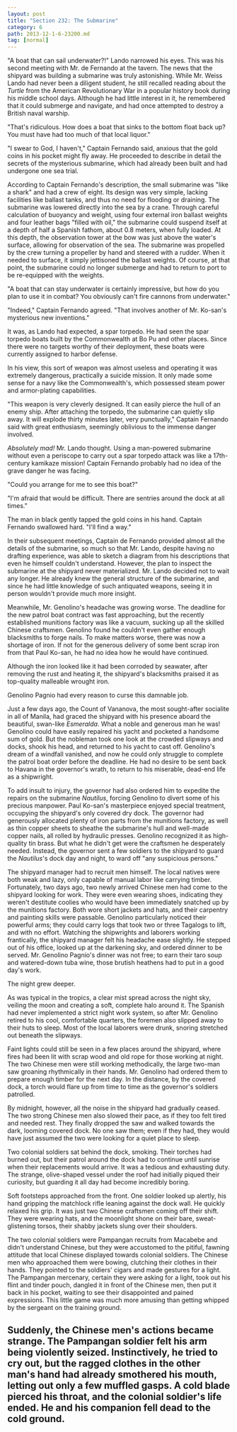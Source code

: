 ```yaml
---
layout: post
title: "Section 232: The Submarine"
category: 6
path: 2013-12-1-6-23200.md
tag: [normal]
---
```


"A boat that can sail underwater?!" Lando narrowed his eyes. This was his second meeting with Mr. de Fernando at the tavern. The news that the shipyard was building a submarine was truly astonishing. While Mr. Weiss Lando had never been a diligent student, he still recalled reading about the *Turtle* from the American Revolutionary War in a popular history book during his middle school days. Although he had little interest in it, he remembered that it could submerge and navigate, and had once attempted to destroy a British naval warship.

"That's ridiculous. How does a boat that sinks to the bottom float back up? You must have had too much of that local liquor."

"I swear to God, I haven't," Captain Fernando said, anxious that the gold coins in his pocket might fly away. He proceeded to describe in detail the secrets of the mysterious submarine, which had already been built and had undergone one sea trial.

According to Captain Fernando's description, the small submarine was "like a shark" and had a crew of eight. Its design was very simple, lacking facilities like ballast tanks, and thus no need for flooding or draining. The submarine was lowered directly into the sea by a crane. Through careful calculation of buoyancy and weight, using four external iron ballast weights and four leather bags "filled with oil," the submarine could suspend itself at a depth of half a Spanish fathom, about 0.8 meters, when fully loaded. At this depth, the observation tower at the bow was just above the water's surface, allowing for observation of the sea. The submarine was propelled by the crew turning a propeller by hand and steered with a rudder. When it needed to surface, it simply jettisoned the ballast weights. Of course, at that point, the submarine could no longer submerge and had to return to port to be re-equipped with the weights.

"A boat that can stay underwater is certainly impressive, but how do you plan to use it in combat? You obviously can't fire cannons from underwater."

"Indeed," Captain Fernando agreed. "That involves another of Mr. Ko-san's mysterious new inventions."

It was, as Lando had expected, a spar torpedo. He had seen the spar torpedo boats built by the Commonwealth at Bo Pu and other places. Since there were no targets worthy of their deployment, these boats were currently assigned to harbor defense.

In his view, this sort of weapon was almost useless and operating it was extremely dangerous, practically a suicide mission. It only made some sense for a navy like the Commonwealth's, which possessed steam power and armor-plating capabilities.

"This weapon is very cleverly designed. It can easily pierce the hull of an enemy ship. After attaching the torpedo, the submarine can quietly slip away. It will explode thirty minutes later, very punctually," Captain Fernando said with great enthusiasm, seemingly oblivious to the immense danger involved.

*Absolutely mad!* Mr. Lando thought. Using a man-powered submarine without even a periscope to carry out a spar torpedo attack was like a 17th-century kamikaze mission! Captain Fernando probably had no idea of the grave danger he was facing.

"Could you arrange for me to see this boat?"

"I'm afraid that would be difficult. There are sentries around the dock at all times."

The man in black gently tapped the gold coins in his hand. Captain Fernando swallowed hard. "I'll find a way."

In their subsequent meetings, Captain de Fernando provided almost all the details of the submarine, so much so that Mr. Lando, despite having no drafting experience, was able to sketch a diagram from his descriptions that even he himself couldn't understand. However, the plan to inspect the submarine at the shipyard never materialized. Mr. Lando decided not to wait any longer. He already knew the general structure of the submarine, and since he had little knowledge of such antiquated weapons, seeing it in person wouldn't provide much more insight.

Meanwhile, Mr. Genolino's headache was growing worse. The deadline for the new patrol boat contract was fast approaching, but the recently established munitions factory was like a vacuum, sucking up all the skilled Chinese craftsmen. Genolino found he couldn't even gather enough blacksmiths to forge nails. To make matters worse, there was now a shortage of iron. If not for the generous delivery of some bent scrap iron from that Paul Ko-san, he had no idea how he would have continued.

Although the iron looked like it had been corroded by seawater, after removing the rust and heating it, the shipyard's blacksmiths praised it as top-quality malleable wrought iron.

Genolino Pagnio had every reason to curse this damnable job.

Just a few days ago, the Count of Vananova, the most sought-after socialite in all of Manila, had graced the shipyard with his presence aboard the beautiful, swan-like *Esmeralda*. What a noble and generous man he was! Genolino could have easily repaired his yacht and pocketed a handsome sum of gold. But the nobleman took one look at the crowded slipways and docks, shook his head, and returned to his yacht to cast off. Genolino's dream of a windfall vanished, and now he could only struggle to complete the patrol boat order before the deadline. He had no desire to be sent back to Havana in the governor's wrath, to return to his miserable, dead-end life as a shipwright.

To add insult to injury, the governor had also ordered him to expedite the repairs on the submarine *Nautilus*, forcing Genolino to divert some of his precious manpower. Paul Ko-san's masterpiece enjoyed special treatment, occupying the shipyard's only covered dry dock. The governor had generously allocated plenty of iron parts from the munitions factory, as well as thin copper sheets to sheathe the submarine's hull and well-made copper nails, all rolled by hydraulic presses. Genolino recognized it as high-quality tin brass. But what he didn't get were the craftsmen he desperately needed. Instead, the governor sent a few soldiers to the shipyard to guard the *Nautilus*'s dock day and night, to ward off "any suspicious persons."

The shipyard manager had to recruit men himself. The local natives were both weak and lazy, only capable of manual labor like carrying timber. Fortunately, two days ago, two newly arrived Chinese men had come to the shipyard looking for work. They were even wearing shoes, indicating they weren't destitute coolies who would have been immediately snatched up by the munitions factory. Both wore short jackets and hats, and their carpentry and painting skills were passable. Genolino particularly noticed their powerful arms; they could carry logs that took two or three Tagalogs to lift, and with no effort. Watching the shipwrights and laborers working frantically, the shipyard manager felt his headache ease slightly. He stepped out of his office, looked up at the darkening sky, and ordered dinner to be served. Mr. Genolino Pagnio's dinner was not free; to earn their taro soup and watered-down tuba wine, those brutish heathens had to put in a good day's work.

The night grew deeper.

As was typical in the tropics, a clear mist spread across the night sky, veiling the moon and creating a soft, complete halo around it. The Spanish had never implemented a strict night work system, so after Mr. Genolino retired to his cool, comfortable quarters, the foremen also slipped away to their huts to sleep. Most of the local laborers were drunk, snoring stretched out beneath the slipways.

Faint lights could still be seen in a few places around the shipyard, where fires had been lit with scrap wood and old rope for those working at night. The two Chinese men were still working methodically, the large two-man saw groaning rhythmically in their hands. Mr. Genolino had ordered them to prepare enough timber for the next day. In the distance, by the covered dock, a torch would flare up from time to time as the governor's soldiers patrolled.

By midnight, however, all the noise in the shipyard had gradually ceased. The two strong Chinese men also slowed their pace, as if they too felt tired and needed rest. They finally dropped the saw and walked towards the dark, looming covered dock. No one saw them; even if they had, they would have just assumed the two were looking for a quiet place to sleep.

Two colonial soldiers sat behind the dock, smoking. Their torches had burned out, but their patrol around the dock had to continue until sunrise when their replacements would arrive. It was a tedious and exhausting duty. The strange, olive-shaped vessel under the roof had initially piqued their curiosity, but guarding it all day had become incredibly boring.

Soft footsteps approached from the front. One soldier looked up alertly, his hand gripping the matchlock rifle leaning against the dock wall. He quickly relaxed his grip. It was just two Chinese craftsmen coming off their shift. They were wearing hats, and the moonlight shone on their bare, sweat-glistening torsos, their shabby jackets slung over their shoulders.

The two colonial soldiers were Pampangan recruits from Macabebe and didn't understand Chinese, but they were accustomed to the pitiful, fawning attitude that local Chinese displayed towards colonial soldiers. The Chinese men who approached them were bowing, clutching their clothes in their hands. They pointed to the soldiers' cigars and made gestures for a light. The Pampangan mercenary, certain they were asking for a light, took out his flint and tinder pouch, dangled it in front of the Chinese men, then put it back in his pocket, waiting to see their disappointed and pained expressions. This little game was much more amusing than getting whipped by the sergeant on the training ground.

Suddenly, the Chinese men's actions became strange. The Pampangan soldier felt his arm being violently seized. Instinctively, he tried to cry out, but the ragged clothes in the other man's hand had already smothered his mouth, letting out only a few muffled gasps. A cold blade pierced his throat, and the colonial soldier's life ended. He and his companion fell dead to the cold ground.
---